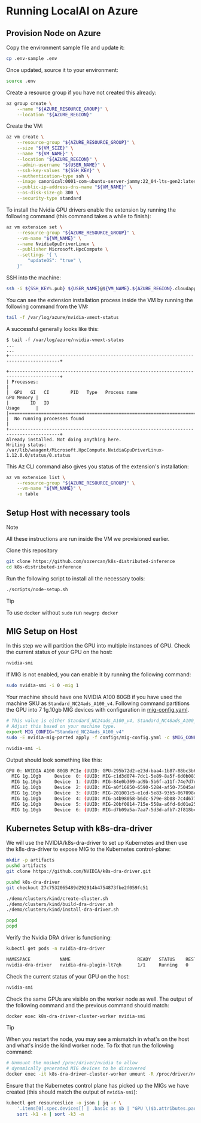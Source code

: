 # Running LocalAI on Azure

## Provision Node on Azure

Copy the environment sample file and update it:

```bash
cp .env-sample .env
```

Once updated, source it to your environment:

```bash
source .env
```

Create a resource group if you have not created this already:

```bash
az group create \
    --name "${AZURE_RESOURCE_GROUP}" \
    --location "${AZURE_REGION}"
```

Create the VM:

```bash
az vm create \
    --resource-group "${AZURE_RESOURCE_GROUP}" \
    --size "${VM_SIZE}" \
    --name "${VM_NAME}" \
    --location "${AZURE_REGION}" \
    --admin-username "${USER_NAME}" \
    --ssh-key-values "${SSH_KEY}" \
    --authentication-type ssh \
    --image canonical:0001-com-ubuntu-server-jammy:22_04-lts-gen2:latest \
    --public-ip-address-dns-name "${VM_NAME}" \
    --os-disk-size-gb 300 \
    --security-type standard
```

To install the Nvidia GPU drivers enable the extension by running the following command (this command takes a while to finish):

```bash
az vm extension set \
    --resource-group "${AZURE_RESOURCE_GROUP}" \
    --vm-name "${VM_NAME}" \
    --name NvidiaGpuDriverLinux \
    --publisher Microsoft.HpcCompute \
    --settings '{ \
        "updateOS": "true" \
    }'
```

SSH into the machine:

```bash
ssh -i ${SSH_KEY%.pub} ${USER_NAME}@${VM_NAME}.${AZURE_REGION}.cloudapp.azure.com
```

You can see the extension installation process inside the VM by running the following command from the VM:

```bash
tail -f /var/log/azure/nvidia-vmext-status
```

A successful generally looks like this:

```console
$ tail -f /var/log/azure/nvidia-vmext-status
...
...
+-----------------------------------------------------------------------------------------+

+-----------------------------------------------------------------------------------------+
| Processes:                                                                              |
|  GPU   GI   CI        PID   Type   Process name                              GPU Memory |
|        ID   ID                                                               Usage      |
|=========================================================================================|
|  No running processes found                                                             |
+-----------------------------------------------------------------------------------------+
Already installed. Not doing anything here.
Writing status: /var/lib/waagent/Microsoft.HpcCompute.NvidiaGpuDriverLinux-1.12.0.0/status/0.status
```

This Az CLI command also gives you status of the extension's installation:

```bash
az vm extension list \
    --resource-group "${AZURE_RESOURCE_GROUP}" \
    --vm-name "${VM_NAME}" \
    -o table
```

## Setup Host with necessary tools

> [!NOTE]
> All these instructions are run inside the VM we provisioned earlier.

Clone this repository

```bash
git clone https://github.com/sozercan/k8s-distributed-inference
cd k8s-distributed-inference
```

Run the following script to install all the necessary tools:

```bash
./scripts/node-setup.sh
```

> [!TIP]
> To use `docker` without `sudo` run `newgrp docker`

## MIG Setup on Host

In this step we will partition the GPU into multiple instances of GPU. Check the current status of your GPU on the host:

```bash
nvidia-smi
```

If MIG is not enabled, you can enable it by running the following command:

```bash
sudo nvidia-smi -i 0 -mig 1
```

Your machine should have one NVIDIA A100 80GB if you have used the machine SKU as `Standard_NC24ads_A100_v4`. Following command partitions the GPU into 7 1g.10gb MIG devices with configuration in [mig-config.yaml](configs/mig-config.yaml).

```bash
# This value is either Standard_NC24ads_A100_v4, Standard_NC48ads_A100_v4 or Standard_NC96ads_A100_v4.
# Adjust this based on your machine type.
export MIG_CONFIG="Standard_NC24ads_A100_v4"
sudo -E nvidia-mig-parted apply -f configs/mig-config.yaml -c $MIG_CONFIG
```

```bash
nvidia-smi -L
```

Output should look something like this:

```bash
GPU 0: NVIDIA A100 80GB PCIe (UUID: GPU-295b72d2-e23d-baa4-1b87-88bc3b68fd08)
  MIG 1g.10gb     Device  0: (UUID: MIG-c1d3d074-7dc1-5e89-8a5f-6d0b08327092)
  MIG 1g.10gb     Device  1: (UUID: MIG-84e0b369-ad9b-5b6f-a11f-74e7d7de0637)
  MIG 1g.10gb     Device  2: (UUID: MIG-a0f16850-6590-5284-af50-75045a9924bf)
  MIG 1g.10gb     Device  3: (UUID: MIG-201001c5-e1cd-5e83-93b5-067098c41158)
  MIG 1g.10gb     Device  4: (UUID: MIG-a4b98058-b6dc-579e-8b08-7c4d67791eb6)
  MIG 1g.10gb     Device  5: (UUID: MIG-20bf0814-715e-558a-a6fd-6d01e258fe51)
  MIG 1g.10gb     Device  6: (UUID: MIG-d7b09a5a-7aa7-5d3d-afb7-2f818bc1635b)
```

## Kubernetes Setup with k8s-dra-driver

We will use the NVIDIA/k8s-dra-driver to set up Kubernetes and then use the k8s-dra-driver to expose MIG to the Kubernetes control-plane:

```bash
mkdir -p artifacts
pushd artifacts
git clone https://github.com/NVIDIA/k8s-dra-driver.git

pushd k8s-dra-driver
git checkout 27c7532065489d292914b4754873fbe2f059fc51

./demo/clusters/kind/create-cluster.sh
./demo/clusters/kind/build-dra-driver.sh
./demo/clusters/kind/install-dra-driver.sh

popd
popd
```

Verify the Nvidia DRA driver is functioning:

```bash
kubectl get pods -n nvidia-dra-driver
```

```bash
NAMESPACE           NAME                         READY   STATUS    RESTARTS   AGE
nvidia-dra-driver   nvidia-dra-plugin-lt7qh      1/1     Running   0          32s
```

Check the current status of your GPU on the host:

```bash
nvidia-smi
```

Check the same GPUs are visible on the worker node as well. The output of the following command and the previous command should match:

```bash
docker exec k8s-dra-driver-cluster-worker nvidia-smi
```

> [!TIP]
> When you restart the node, you may see a mismatch in what's on the host and what's inside the kind worker node. To fix that run the following command:
>
> ```bash
> # Unmount the masked /proc/driver/nvidia to allow
> # dynamically generated MIG devices to be discovered
> docker exec -it k8s-dra-driver-cluster-worker umount -R /proc/driver/nvidia
> ```

Ensure that the Kubernetes control plane has picked up the MIGs we have created (this should match the output of `nvidia-smi`):

```bash
kubectl get resourceslice -o json | jq -r \
    '.items[0].spec.devices[] | .basic as $b | "GPU \($b.attributes.parentIndex.int): MIG \($b.attributes.profile.string)    Device \($b.attributes.index.int): (UUID: \($b.attributes.uuid.string))"' | \
    sort -k1 -n | sort -k3 -n
```
